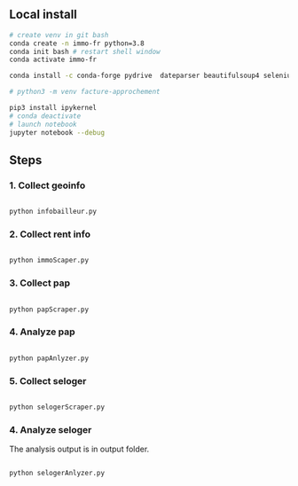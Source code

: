 
## Local install

```sh
# create venv in git bash
conda create -n immo-fr python=3.8
conda init bash # restart shell window
conda activate immo-fr

conda install -c conda-forge pydrive  dateparser beautifulsoup4 selenium lxml PIL

# python3 -m venv facture-approchement

pip3 install ipykernel
# conda deactivate
# launch notebook
jupyter notebook --debug
```

## Steps

### 1. Collect geoinfo

```sh

python infobailleur.py

```

### 2. Collect rent info

```sh

python immoScaper.py

```

### 3. Collect pap

```sh

python papScraper.py

```

### 4. Analyze pap

```sh

python papAnlyzer.py

```

### 5. Collect seloger

```sh

python selogerScraper.py

```

### 4. Analyze seloger

The analysis output is in output folder.

```sh

python selogerAnlyzer.py

```
